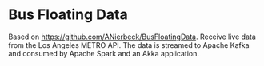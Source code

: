 # Bus Floating Data

Based on https://github.com/ANierbeck/BusFloatingData.
Receive live data from the Los Angeles METRO API. The data is streamed to Apache Kafka and consumed
by Apache Spark and an Akka application. 
